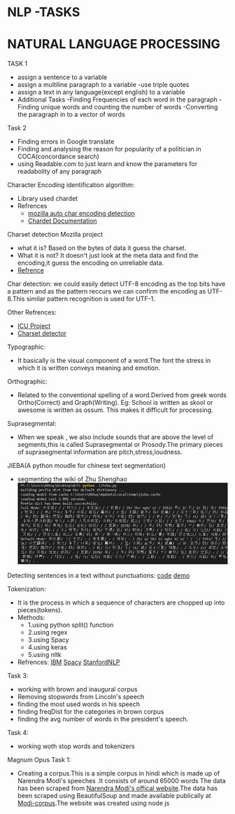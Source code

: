 
# NLP -TASKS


# NATURAL LANGUAGE PROCESSING

TASK 1 

  - assign a sentence to a variable
  - assign a multiline paragraph to a variable -use triple quotes
  - assign a text in any language(except english) to a variable
  - Additional Tasks
     -Finding Frequencies of each word in the paragraph
     -Finding unique words and counting the number of words
     -Converting the paragraph in to a vector of words


Task 2
  - Finding errors in Google translate
  - Finding and analysing the reason for popularity of a politician in COCA(concordance search)
  - using Readable.com to just learn and know the parameters for readabolity of any paragraph

Character Encoding identification algorithm:
  - Library used chardet
  - Refrences
    - [mozilla auto char encoding detection](https://www-archive.mozilla.org/projects/intl/universalcharsetdetection)
    - [Chardet Documentation](https://chardet.readthedocs.io/en/latest/index.html)


Charset detection Mozilla project 
  - what it is?
    Based on the bytes of data it guess the charset.
  - What it is not?
    It doesn't just look at the meta data and find the encoding,it guess the encoding on unreliable data.
  - [Refrence](https://www-archive.mozilla.org/projects/intl/chardet.html)
      
Char detection:
we could easily detect UTF-8 encoding as the top bits have a pattern and as the pattern reccurs we can confirm the encoding as UTF-8.This similar pattern recognition is used for UTF-1.
    
Other Refrences:
  - [ICU Project](http://site.icu-project.org/)
  - [Charset detector](https://unicode-org.github.io/icu-docs/apidoc/released/icu4j/com/ibm/icu/text/CharsetDetector.html)
      



Typographic:
  - It basically is the visual component of a word.The font the stress in which it is written conveys meaning and emotion.

Orthographic:
  - Related to the conventional spelling of a word.Derived from greek words Ortho(Correct) and Graph(Writing).
    Eg: School is written as skool or awesome is written as ossum.
    This makes it difficult for processing.

Suprasegmental:
  - When we speak , we also include sounds that are above the level of segments,this is called Suprasegmental or Prosody.The primary     pieces of suprasegmental information are pitch,stress,loudness.


JIEBA(A python moudle for chinese text segmentation)
  - segmenting the wiki of Zhu Shenghao
    ![Output](./out/jieba.png?raw=true "Output of segmentation of text using jieba")

Detecting sentences in a text without punctuations:
  [code](https://github.com/ottokart/punctuator2)
  [demo](http://bark.phon.ioc.ee/punctuator)



Tokenization:
  - It is the process in which a sequence of characters are chopped up into pieces(tokens).
  - Methods:
    - 1.using python split() function
    - 2.using regex
    - 3.using Spacy
    - 4.using keras
    -  5.using nltk
  - Refrences:
    [IBM](https://www.ibm.com/developerworks/community/blogs/nlp/entry/tokenization?lang=en)
    [Spacy](https://spacy.io/api/tokenizer)
    [StanfordNLP](https://nlp.stanford.edu/IR-book/html/htmledition/tokenization-1.html)

Task 3:
  - working with brown and inaugural corpus
  - Removing stopwords from Lincoln's speech
  - finding the most used words in his speech
  - finding freqDist for the categories in brown corpus
  - finding the avg number of words in the president's speech.


Task 4:
  - working woth stop words and tokenizers

Magnum Opus Task 1:

 - Creating a corpus.This is a simple corpus in hindi which is made up of Narendra Modi's speeches .It consists of around 65000 words
   The data has been scraped from [Narendra Modi's offical website](https://www.narendramodi.in/).The data has been scraped using BeautifulSoup and made available publically at [Modi-corpus](https://modi-corpus.herokuapp.com/).The website was created using node js

